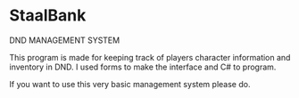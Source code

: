 # StaalBank
DND MANAGEMENT SYSTEM

This program is made for keeping track of players character information and inventory in DND.
I used forms to make the interface and C# to program.

If you want to use this very basic management system please do.